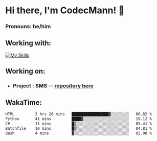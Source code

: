 # Hi there, I'm CodecMann! 👋

### Pronouns: he/him


## Working with:
[![My Skills](https://skillicons.dev/icons?i=kotlin,nodejs,django,python,bots&theme=dark)](https://skillicons.dev)


## Working on:
- ### Project : SMS -- [repository here](https://github.com/NikeStyleProject/project-sms)

## WakaTime:

<!--START_SECTION:waka-->

```txt
HTML         2 hrs 26 mins   ████████████████▓░░░░░░░░   66.82 %
Python       41 mins         ████▓░░░░░░░░░░░░░░░░░░░░   19.12 %
C#           11 mins         █▒░░░░░░░░░░░░░░░░░░░░░░░   05.41 %
Batchfile    10 mins         █▒░░░░░░░░░░░░░░░░░░░░░░░   04.81 %
Bash         4 mins          ▓░░░░░░░░░░░░░░░░░░░░░░░░   02.08 %
```

<!--END_SECTION:waka-->
